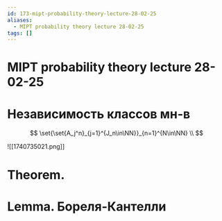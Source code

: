```yaml
---
id: 173-mipt-probability-theory-lecture-28-02-25
aliases:
  - MIPT probability theory lecture 28-02-25
tags: []
---
```


# MIPT probability theory lecture 28-02-25

# Независимость классов мн-в

$$
\set{\set{A_j^n}_{j=1}^{J_n\in\NN}}_{n=1}^{N\in\NN} \\
$$

![[1740735021.png]]

# Theorem.

# Lemma. Бореля-Кантелли
